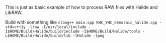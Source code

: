 This is just as basic example of how to process RAW files with Halide and LibRAW.

Build with something like `clang++ main.cpp KHC_YHC_demosaic_halide.cpp -std=c++1y -lraw -I/usr/local/include -I$HOME/Build/Halide/build/include -I$HOME/Build/Halide/tools -L$HOME/Build/Halide/build/lib -lHalide -lpng`
